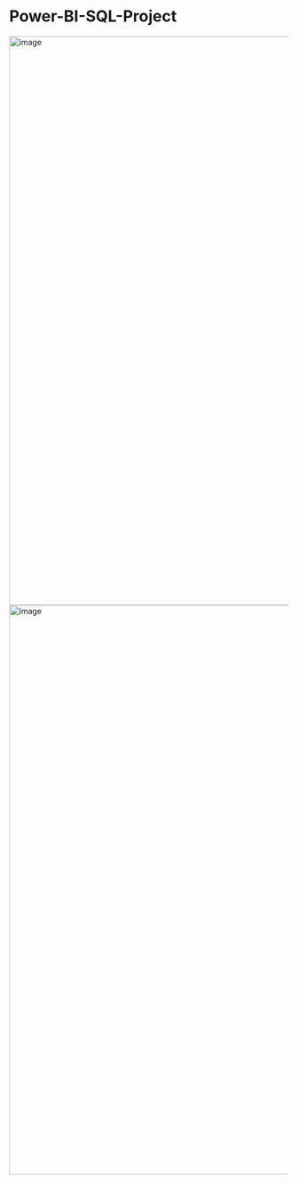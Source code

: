 # Power-BI-SQL-Project
<img width="1024" alt="image" src="https://github.com/vyshnavveeravalli/Power-BI-SQL-Project/assets/97904310/fcfcc098-5008-409d-9490-6cc56a1bb7e9">
<img width="1025" alt="image" src="https://github.com/vyshnavveeravalli/Power-BI-SQL-Project/assets/97904310/71f88f46-ad71-43cf-b662-2ec79241654e">
